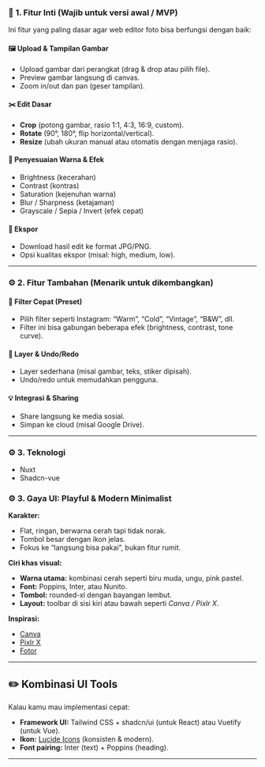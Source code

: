 ### 🧩 **1. Fitur Inti (Wajib untuk versi awal / MVP)**

Ini fitur yang paling dasar agar web editor foto bisa berfungsi dengan baik:

#### 🖼️ **Upload & Tampilan Gambar**

* Upload gambar dari perangkat (drag & drop atau pilih file).
* Preview gambar langsung di canvas.
* Zoom in/out dan pan (geser tampilan).

#### ✂️ **Edit Dasar**

* **Crop** (potong gambar, rasio 1:1, 4:3, 16:9, custom).
* **Rotate** (90°, 180°, flip horizontal/vertical).
* **Resize** (ubah ukuran manual atau otomatis dengan menjaga rasio).

#### 🎨 **Penyesuaian Warna & Efek**

* Brightness (kecerahan)
* Contrast (kontras)
* Saturation (kejenuhan warna)
* Blur / Sharpness (ketajaman)
* Grayscale / Sepia / Invert (efek cepat)

#### 💾 **Ekspor**

* Download hasil edit ke format JPG/PNG.
* Opsi kualitas ekspor (misal: high, medium, low).

---

### ⚙️ **2. Fitur Tambahan (Menarik untuk dikembangkan)**

#### 🧰 **Filter Cepat (Preset)**

* Pilih filter seperti Instagram: “Warm”, “Cold”, “Vintage”, “B&W”, dll.
* Filter ini bisa gabungan beberapa efek (brightness, contrast, tone curve).

#### 🧩 **Layer & Undo/Redo**

* Layer sederhana (misal gambar, teks, stiker dipisah).
* Undo/redo untuk memudahkan pengguna.

#### 💡 **Integrasi & Sharing**

* Share langsung ke media sosial.
* Simpan ke cloud (misal Google Drive).

---

### ⚙️ **3. Teknologi**

* Nuxt
* Shadcn-vue

### ⚙️ **3. Gaya UI: Playful & Modern Minimalist**

**Karakter:**

* Flat, ringan, berwarna cerah tapi tidak norak.
* Tombol besar dengan ikon jelas.
* Fokus ke “langsung bisa pakai”, bukan fitur rumit.

**Ciri khas visual:**

* **Warna utama:** kombinasi cerah seperti biru muda, ungu, pink pastel.
* **Font:** Poppins, Inter, atau Nunito.
* **Tombol:** rounded-xl dengan bayangan lembut.
* **Layout:** toolbar di sisi kiri atau bawah seperti *Canva / Pixlr X*.

**Inspirasi:**

* [Canva](https://www.canva.com/)
* [Pixlr X](https://pixlr.com/x/)
* [Fotor](https://www.fotor.com/)

---

## ✏️ **Kombinasi UI Tools**

Kalau kamu mau implementasi cepat:

* **Framework UI:** Tailwind CSS + shadcn/ui (untuk React) atau Vuetify (untuk Vue).
* **Ikon:** [Lucide Icons](https://lucide.dev/) (konsisten & modern).
* **Font pairing:** Inter (text) + Poppins (heading).

---